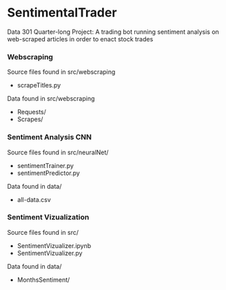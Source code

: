 # SentimentalTrader
Data 301 Quarter-long Project: A trading bot running sentiment analysis on web-scraped articles in order to enact stock trades

### Webscraping
Source files found in src/webscraping
* scrapeTitles.py

Data found in src/webscraping
* Requests/
* Scrapes/

### Sentiment Analysis CNN
Source files found in src/neuralNet/
* sentimentTrainer.py
* sentimentPredictor.py

Data found in data/
* all-data.csv


### Sentiment Vizualization
Source files found in src/
* SentimentVizualizer.ipynb
* SentimentVizualizer.py

Data found in data/
* MonthsSentiment/





